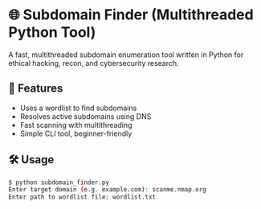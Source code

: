 # 🌐 Subdomain Finder (Multithreaded Python Tool)

A fast, multithreaded subdomain enumeration tool written in Python for ethical hacking, recon, and cybersecurity research.

## 🚀 Features

- Uses a wordlist to find subdomains
- Resolves active subdomains using DNS
- Fast scanning with multithreading
- Simple CLI tool, beginner-friendly

## 🛠️ Usage

```bash
$ python subdomain_finder.py
Enter target domain (e.g. example.com): scanme.nmap.org
Enter path to wordlist file: wordlist.txt
